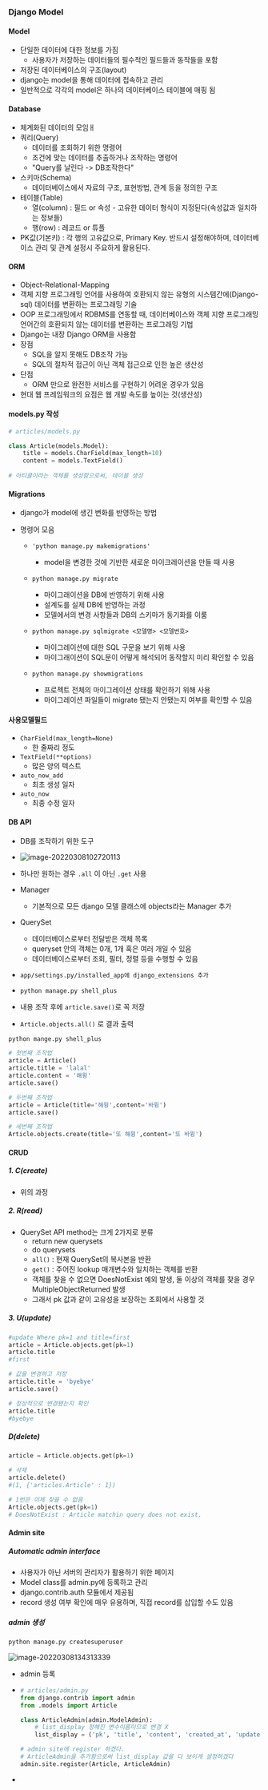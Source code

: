 ### Django Model

#### Model

- 단일한 데이터에 대한 정보를 가짐
  - 사용자가 저장하는 데이터들의 필수적인 필드들과 동작들을 포함
- 저장된 데이터베이스의 구조(layout)
- django는 model을 통해 데이터에 접속하고 관리
- 일반적으로 각각의 model은 하나의 데이터베이스 테이블에 매핑 됨



#### Database

* 체계화된 데이터의 모임ㅐ
* 쿼리(Query)
  * 데이터를 조회하기 위한 명령어
  * 조건에 맞는 데이터를 추출하거나 조작하는 명령어
  * "Query를 날린다 -> DB조작한다"
* 스키마(Schema)
  * 데이터베이스에서 자료의 구조, 표현방법, 관계 등을 정의한 구조
* 테이블(Table)
  * 열(column) : 필드 or 속성 - 고유한 데이터 형식이 지정된다(속성값과 일치하는 정보들)
  * 행(row) : 레코드 or 튜플 
* PK값(기본키) : 각 행의 고유값으로, Primary Key. 반드시 설정해야하며, 데이터베이스 관리 및 관계 설정시 주요하게 활용된다.



#### ORM

* Object-Relational-Mapping
* 객체 지향 프로그래밍 언어를 사용하여 호환되지 않는 유형의 시스템간에(Django-sql) 데이터를 변환하는 프로그래밍 기술
* OOP 프로그래밍에서 RDBMS를 연동할 때, 데이터베이스와 객체 지향 프로그래밍 언어간의 호환되지 않는 데이터를 변환하는 프로그래밍 기법
* Django는 내장 Django ORM을 사용함
* 장점
  * SQL을 알지 못해도 DB조작 가능
  * SQL의 절차적 접근이 아닌 객체 접근으로 인한 높은 생산성
* 단점
  * ORM 만으로 완전한 서비스를 구현하기 어려운 경우가 있음
* 현대 웹 프레임워크의 요점은 웹 개발 속도를 높이는 것(생산성)



#### models.py 작성

```python
# articles/models.py

class Article(models.Model):
    title = models.CharField(max_length=10)
    content = models.TextField()
    
# 아티클이라는 객체를 생성함으로써, 테이블 생성
```



#### Migrations

* django가 model에 생긴 변화를 반영하는 방법

* 명령어 모음

  * `'python manage.py makemigrations'`
    * model을 변경한 것에 기반한 새로운 마이크레이션을 만들 때 사용
  * `python manage.py migrate`
    * 마이그래이션을 DB에 반영하기 위해 사용
    * 설계도를 실제 DB에 반영하는 과정
    * 모델에서의 변경 사항들과 DB의 스키마가 동기화를 이룸

  * `python manage.py sqlmigrate <모델명> <모델번호>`
    * 마이그레이션에 대한  SQL 구문을 보기 위해 사용
    * 마이그래이션이 SQL문이 어떻게 해석되어 동작할지 미리 확인할 수 있음
  * `python manage.py showmigrations`
    * 프로젝트 전체의 마이그레이션 상태를 확인하기 위해 사용
    * 마이그레이션 파일들이 migrate 됐는지 안됐는지 여부를 확인할 수 있음



#### 사용모델필드

* `CharField(max_length=None)`
  * 한 줄짜리 정도
* `TextField(**options)`
  * 많은 양의 텍스트
* `auto_now_add`
  * 최초 생성 일자
* `auto_now`
  * 최종 수정 일자



#### DB API

* DB를 조작하기 위한 도구
* ![image-20220308102720113](README.assets/image-20220308102720113.png)
* 하나만 원하는 경우 `.all` 이 아닌 `.get` 사용
* Manager
  * 기본적으로 모든 django 모델 클래스에 objects라는 Manager 추가
* QuerySet
  * 데이터베이스로부터 전달받은 객체 목록
  * queryset 안의 객체는 0개, 1개 혹은 여러 개일 수 있음
  * 데이터베이스로부터 조회, 필터, 정렬 등을 수행할 수 있음

* `app/settings.py/installed_app에 django_extensions 추가`
*  `python manage.py shell_plus`
* 내용 조작 후에 `article.save()`로 꼭 저장
* `Article.objects.all()` 로 결과 출력

```python
python mange.py shell_plus

# 첫번째 조작법
article = Article()
article.title = 'lalal'
article.content = '해윙'
article.save()

# 두번째 조작법
article = Article(title='해윙',content='바윙')
article.save()

# 세번째 조작법
Article.objects.create(title='또 해윙',content='또 바윙')
```



#### CRUD

##### 1. C(create)

* 위의 과정

##### 2. R(read)

* QuerySet API method는 크게 2가지로 분류
  * return new querysets
  * do querysets
  * `all()` : 현재 QuerySet의 복사본을 반환
  *  `get()` : 주어진 lookup  매개변수와 일치하는 객체를 반환
    * 객체를 찾을 수 없으면 DoesNotExist 예외 발생, 둘 이상의 객체를 찾을 경우 MultipleObjectReturned 발생
    * 그래서 pk 값과 같이 고유성을 보장하는 조회에서 사용할 것

##### 3. U(update)

```python
#update Where pk=1 and title=first
article = Article.objects.get(pk=1)
article.title
#first

# 값을 변경하고 저장
article.title = 'byebye'
article.save()

# 정상적으로 변경됐는지 확인
article.title
#byebye
```

##### D(delete)

```python
article = Article.objects.get(pk=1)

# 삭제
article.delete()
#(1, {'articles.Article' : 1})

# 1번은 이제 찾을 수 없음
Article.objects.get(pk=1)
# DoesNotExist : Article matchin query does not exist.
```



#### Admin site

##### Automatic admin interface

*  사용자가 아닌 서버의 관리자가 활용하기 위한 페이지
* Model class를 admin.py에 등록하고 관리
* django.contrib.auth 모듈에서 제공됨
* record 생성 여부 확인에 매우 유용하며, 직접 record를 삽입할 수도 있음



##### admin 생성

```python 
python manage.py createsuperuser
```

![image-20220308134313339](README.assets/image-20220308134313339.png)



* admin 등록

* ```python
  # articles/admin.py
  from django.contrib import admin
  from .models import Article
  
  class ArticleAdmin(admin.ModelAdmin):
      # list_display 정해진 변수이름이므로 변경 X
      list_display = ('pk', 'title', 'content', 'created_at', 'updated_at')
  
  # admin site에 register 하겠다.
  # ArticleAdmin을 추가함으로써 list_display 값을 다 보이게 설정하겠다
  admin.site.register(Article, ArticleAdmin)
  ```
  
* 